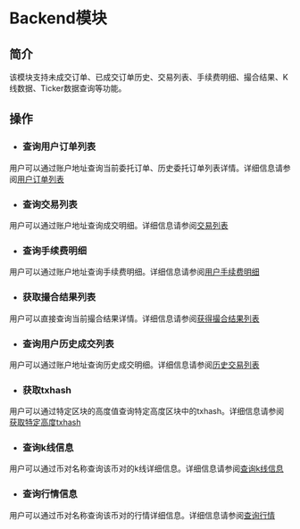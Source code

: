 # Backend模块

## 简介
该模块支持未成交订单、已成交订单历史、交易列表、手续费明细、撮合结果、K线数据、Ticker数据查询等功能。

## 操作
- ### 查询用户订单列表
用户可以通过账户地址查询当前委托订单、历史委托订单列表详情。详细信息请参阅[用户订单列表](../getting-start/command/backend.md#1-)

- ### 查询交易列表
用户可以通过账户地址查询成交明细。详细信息请参阅[交易列表](../getting-start/command/backend.md#2-)

- ### 查询手续费明细
用户可以通过账户地址查询手续费明细。详细信息请参阅[用户手续费明细](../getting-start/command/backend.md#3-)

- ### 获取撮合结果列表
用户可以直接查询当前撮合结果详情。详细信息请参阅[获得撮合结果列表](../getting-start/command/backend.md#4-)

- ### 查询用户历史成交列表
用户可以通过账户地址查询历史成交明细。详细信息请参阅[历史交易列表](../getting-start/command/backend.md#5-)

- ### 获取txhash
用户可以通过特定区块的高度值查询特定高度区块中的txhash。详细信息请参阅[获取特定高度txhash](../getting-start/command/backend.md#6-)

- ### 查询k线信息
用户可以通过币对名称查询该币对的k线详细信息。详细信息请参阅[查询k线信息](../getting-start/command/backend.md#7-)

- ### 查询行情信息
用户可以通过币对名称查询该币对的行情详细信息。详细信息请参阅[查询行情](../getting-start/command/backend.md#8-)

